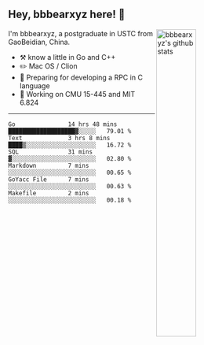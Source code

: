 ## Hey, bbbearxyz here! :wave:

<img align="right" alt="bbbearxyz's github stats" width="40%" src="https://github-readme-stats.vercel.app/api?username=bbbearxyz&show_icons=true">

I'm bbbearxyz, a postgraduate in USTC from GaoBeidian, China.

-   :hammer_and_pick:    know a little in Go and C++
-   :pencil2: Mac OS / Clion
-   :seedling: Preparing for developing a RPC in C language 
-   :thinking: Working on CMU 15-445 and MIT 6.824
---
<!--START_SECTION:waka-->

```text
Go               14 hrs 48 mins  ███████████████████▓░░░░░   79.01 %
Text             3 hrs 8 mins    ████▒░░░░░░░░░░░░░░░░░░░░   16.72 %
SQL              31 mins         ▓░░░░░░░░░░░░░░░░░░░░░░░░   02.80 %
Markdown         7 mins          ░░░░░░░░░░░░░░░░░░░░░░░░░   00.65 %
GoYacc File      7 mins          ░░░░░░░░░░░░░░░░░░░░░░░░░   00.63 %
Makefile         2 mins          ░░░░░░░░░░░░░░░░░░░░░░░░░   00.18 %
```

<!--END_SECTION:waka-->
